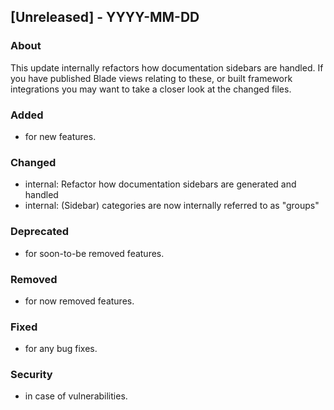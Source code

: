 ## [Unreleased] - YYYY-MM-DD

### About

This update internally refactors how documentation sidebars are handled. If you have published Blade views relating to these, or built framework integrations you may want to take a closer look at the changed files.

### Added
- for new features.

### Changed
- internal: Refactor how documentation sidebars are generated and handled
- internal: (Sidebar) categories are now internally referred to as "groups"

### Deprecated
- for soon-to-be removed features.

### Removed
- for now removed features.

### Fixed
- for any bug fixes.

### Security
- in case of vulnerabilities.
